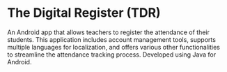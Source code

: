 # The Digital Register (TDR)

An Android app that allows teachers to register the attendance of their students. This application includes account management tools, supports multiple languages for localization, and offers various other functionalities to streamline the attendance tracking process. Developed using Java for Android.
